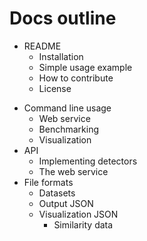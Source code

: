 # Docs outline

- README
  - Installation
  - Simple usage example
  - How to contribute
  - License

+ Command line usage
  + Web service
  + Benchmarking
  + Visualization
+ API
  + Implementing detectors
  + The web service
+ File formats
  + Datasets
  + Output JSON
  + Visualization JSON
    + Similarity data

